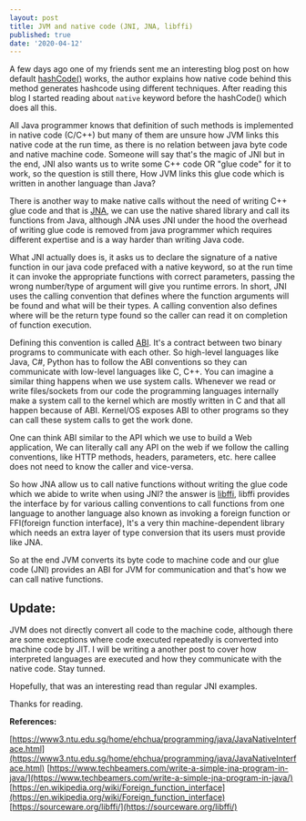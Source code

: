 ```yaml
---
layout: post
title: JVM and native code (JNI, JNA, libffi)
published: true
date: '2020-04-12'
---
```




A few days ago one of my friends sent me an interesting blog post on how default [hashCode()](https://srvaroa.github.io/jvm/java/openjdk/biased-locking/2017/01/30/hashCode.html) works, the author explains how native code behind this method generates hashcode using different techniques. After reading this blog I started reading about `native` keyword before the hashCode() which does all this.

All Java programmer knows that definition of such methods is implemented in native code (C/C++) but many of them are unsure how JVM links this native code at the run time, as there is no relation between java byte code and native machine code. Someone will say that's the magic of JNI but in the end, JNI also wants us to write some C++ code OR "glue code"  for it to work, so the question is still there, How JVM links this glue code which is written in another language than Java? 

There is another way to make native calls without the need of writing C++ glue code and that is [JNA](https://github.com/java-native-access/jna), we can use the native shared library and call its functions from Java, although JNA uses JNI under the hood the overhead of writing glue code is removed from java programmer which requires different expertise and is a way harder than writing Java code.

What JNI actually does is, it asks us to declare the signature of a native function in our java code prefaced with a native keyword, so at the run time it can invoke the appropriate functions with correct parameters, passing the wrong number/type of argument will give you runtime errors. In short, JNI uses the calling convention that defines where the function arguments will be found and what will be their types. A calling convention also defines where will be the return type found so the caller can read it on completion of function execution.

Defining this convention is called [ABI](https://en.wikipedia.org/wiki/Application_binary_interface). It's a contract between two binary programs to communicate with each other. So high-level languages like  Java, C#, Python has to follow the ABI conventions so they can communicate with low-level languages like C, C++. You can imagine a similar thing happens when we use system calls. Whenever we read or write files/sockets from our code the programming languages internally make a system call to the kernel which are mostly written in C and that all happen because of ABI. Kernel/OS exposes ABI to other programs so they can call these system calls to get the work done.  

One can think ABI similar to the API which we use to build a Web application, We can literally call any API on the web if we follow the calling conventions, like HTTP methods, headers, parameters, etc. here callee does not need to know the caller and vice-versa.

So how JNA allow us to call native functions without writing the glue code which we abide to write when using JNI? the answer is [libffi](https://sourceware.org/libffi/), libffi provides the interface by for various calling conventions to call functions from one language to another language also known as invoking a foreign function or FFI(foreign function interface), It's a very thin machine-dependent library which needs an extra layer of type conversion that its users must provide like JNA.

So at the end JVM converts its byte code to machine code and our glue code (JNI) provides an ABI for JVM for communication and that's how we can call native functions. 

## Update:

JVM does not directly convert all code to the machine code, although there are some exceptions where code executed repeatedly is converted into machine code by JIT. I will be writing a another post to cover how interpreted languages are executed and how they communicate with the native code. Stay tunned.


Hopefully, that was an interesting read than regular JNI examples.

Thanks for reading.

**References:**  

[https://www3.ntu.edu.sg/home/ehchua/programming/java/JavaNativeInterface.html](https://www3.ntu.edu.sg/home/ehchua/programming/java/JavaNativeInterface.html)
[https://www.techbeamers.com/write-a-simple-jna-program-in-java/](https://www.techbeamers.com/write-a-simple-jna-program-in-java/)
[https://en.wikipedia.org/wiki/Foreign_function_interface](https://en.wikipedia.org/wiki/Foreign_function_interface)
[https://sourceware.org/libffi/](https://sourceware.org/libffi/)
